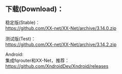 
## 下载(Download)：
稳定版(Stable)：  
https://github.com/XX-net/XX-Net/archive/3.14.0.zip


测试版(Test)：  
https://github.com/XX-net/XX-Net/archive/3.14.2.zip


Android:  
集成fqrouter和XX-Net，推荐：  
https://github.com/XndroidDev/Xndroid/releases
